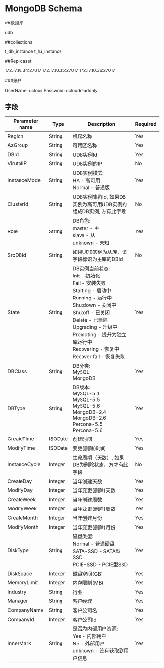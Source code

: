 ﻿# MongoDB Schema

##数据库

udb

##collections

t_db_instance
t_ha_instance


##Replicaset

172.17.10.34:27017
172.17.10.35:27017
172.17.10.36:27017

###账户

UserName: ucloud
Password: ucloudreadonly

## 字段

|  Parameter name | Type   | Description  | Required  |
|---|---|---|---|
| Region | String   | 机房名称 | Yes  |
| AzGroup | String | 可用区名称   | Yes  |
| DBId | String   | UDB实例Id  | Yes  |
| VirutalIP | String   | UDB实例的IP | No  |
| InstanceMode | String   | UDB实例模式:<br /> HA - 高可用<br /> Normal - 普通版<br /> | Yes  |
| ClusterId | String   | UDB实例集群Id, 如果DB实例为高可用UDB实例的组成DB实例, 方有此字段 | No  |
| Role  | String  | DB角色:<br /> master - 主<br />slave - 从<br />unknown - 未知<br />  | Yes  |
| SrcDBId | String   | 如果UDB实例为从库，该字段标识为主库的DBId  | No  |
| State  | String  | DB实例当前状态:<br /> Init - 初始化<br /> Fail - 安装失败<br /> Starting - 启动中<br /> Running - 运行中<br /> Shutdown - 关闭中<br /> Shutoff - 已关闭<br /> Delete - 已删除<br />  Upgrading - 升级中<br /> Promoting - 提升为独立库运行中<br /> Recovering - 恢复中<br /> Recover fail - 恢复失败<br />| Yes  |
| DBClass  | String | DB分类: <br /> MySQL<br /> MongoDB<br /> | Yes  |
| DBType  | String | DB版本: <br /> MySQL-5.1<br /> MySQL-5.5<br />MySQL-5.6<br />MongoDB-2.4<br />MongoDB-2.6<br /> Percona-5.5<br /> Percona-5.6<br /> | Yes  |
| CreateTime  | ISODate  | 创建时间  | Yes  |
| ModifyTime | ISODate  |  变更(删除)时间 | Yes  |
| InstanceCycle | Integer  | 生命周期（天数）, 如果DB为删除状态，方才有此字段 | No  |
| CreateDay  |  Integer | 当年创建天数  | Yes  |
| ModifyDay | Integer  |  当年变更(删除)天数 | Yes  |
| CreateWeek  |  Integer | 当年创建周数  | Yes  |
| ModifyWeek | Integer  |  当年变更(删除)周数 | Yes  |
| CreateMonth  | Integer  | 当年创建月份  | Yes  |
| ModifyMonth | Integer  |  当年变更(删除)月份 | Yes  |
| DiskType| String  | 磁盘类型: <br />Normal - 普通硬盘<br />SATA-SSD - SATA型SSD<br />PCIE-SSD - PCIE型SSD  | Yes  |
| DiskSpace  | Integer  | 磁盘空间(GB)  | Yes  |
| MemoryLimit  | Integer  | 内存限制(MB)  | Yes  |
| Industry  | String  | 行业  | Yes  |
| Manager  | String  | 客户经理  | Yes  |
| CompanyName  | String  | 客户公司名  | Yes  |
| CompanyId  | Integer  | 客户公司Id  | Yes  |
| InnerMark | String | 是否为内部用户资源:<br /> Yes - 内部用户<br /> No - 外部用户<br /> unknown - 没有获取到用户信息<br /> | Yes |





